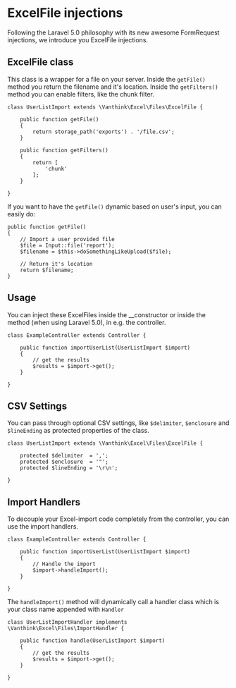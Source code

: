 # ExcelFile injections

Following the Laravel 5.0 philosophy with its new awesome FormRequest injections, we introduce you ExcelFile injections.

## ExcelFile class

This class is a wrapper for a file on your server. Inside the `getFile()` method you return the filename and it's location. Inside the `getFilters()` method you can enable filters, like the chunk filter.

    class UserListImport extends \Vanthink\Excel\Files\ExcelFile {

        public function getFile()
        {
            return storage_path('exports') . '/file.csv';
        }

        public function getFilters()
        {
            return [
                'chunk'
            ];
        }

    }

If you want to have the `getFile()` dynamic based on user's input, you can easily do:

    public function getFile()
    {
        // Import a user provided file
        $file = Input::file('report');
        $filename = $this->doSomethingLikeUpload($file);

        // Return it's location
        return $filename;
    }

## Usage

You can inject these ExcelFiles inside the __constructor or inside the method (when using Laravel 5.0), in e.g. the controller.

    class ExampleController extends Controller {

        public function importUserList(UserListImport $import)
        {
            // get the results
            $results = $import->get();
        }

    }

## CSV Settings

You can pass through optional CSV settings, like `$delimiter`, `$enclosure` and `$lineEnding` as protected properties of the class.

    class UserListImport extends \Vanthink\Excel\Files\ExcelFile {

        protected $delimiter  = ',';
        protected $enclosure  = '"';
        protected $lineEnding = '\r\n';

    }

## Import Handlers

To decouple your Excel-import code completely from the controller, you can use the import handlers.

    class ExampleController extends Controller {

        public function importUserList(UserListImport $import)
        {
            // Handle the import
            $import->handleImport();
        }

    }

The `handleImport()` method will dynamically call a handler class which is your class name appended with `Handler`

    class UserListImportHandler implements \Vanthink\Excel\Files\ImportHandler {

        public function handle(UserListImport $import)
        {
            // get the results
            $results = $import->get();
        }

    }
